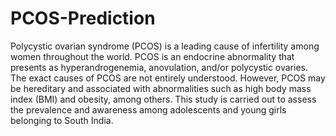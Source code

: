 # PCOS-Prediction
Polycystic ovarian syndrome (PCOS) is a leading cause of infertility among women throughout the world. PCOS is an endocrine abnormality that presents as hyperandrogenemia, anovulation, and/or polycystic ovaries. The exact causes of PCOS are not entirely understood. However, PCOS may be hereditary and associated with abnormalities such as high body mass index (BMI) and obesity, among others. This study is carried out to assess the prevalence and awareness among adolescents and young girls belonging to South India.
